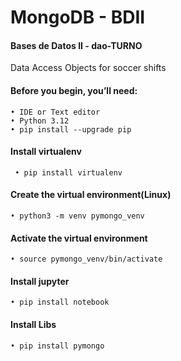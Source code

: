 # MongoDB - BDII

#### Bases de Datos II - dao-TURNO
Data Access Objects for soccer shifts
#### Before you begin, you’ll need:
    • IDE or Text editor
    • Python 3.12 
    • pip install --upgrade pip
#### Install virtualenv
     • pip install virtualenv
#### Create the virtual environment(Linux)
    • python3 -m venv pymongo_venv
#### Activate the virtual environment
    • source pymongo_venv/bin/activate
#### Install jupyter
    • pip install notebook
#### Install Libs
    • pip install pymongo
